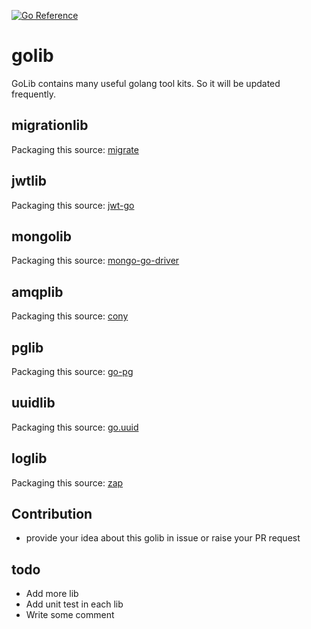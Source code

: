 [![Go Reference](https://pkg.go.dev/badge/github.com/KennyChenFight/golib.svg)](https://pkg.go.dev/github.com/KennyChenFight/golib)

# golib
GoLib contains many useful golang tool kits. So it will be updated frequently.

## migrationlib
Packaging this source: [migrate](https://github.com/golang-migrate/migrate)

## jwtlib
Packaging this source: [jwt-go](https://github.com/dgrijalva/jwt-go)

## mongolib
Packaging this source: [mongo-go-driver](https://github.com/mongodb/mongo-go-driver)

## amqplib
Packaging this source: [cony](https://github.com/assembla/cony)

## pglib
Packaging this source: [go-pg](https://github.com/go-pg/pg)

## uuidlib
Packaging this source: [go.uuid](https://github.com/satori/go.uuid)

## loglib
Packaging this source: [zap](https://github.com/uber-go/zap)

## Contribution
+ provide your idea about this golib in issue or raise your PR request

## todo
* Add more lib
* Add unit test in each lib
* Write some comment